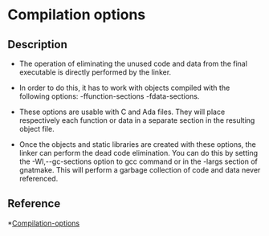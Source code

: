 # Compilation options

## Description
  * The operation of eliminating the unused code and data from the final executable is directly performed by the linker.

  * In order to do this, it has to work with objects compiled with the following options: -ffunction-sections -fdata-sections.

  * These options are usable with C and Ada files. They will place respectively each function or data in a separate section in the resulting object file.

  * Once the objects and static libraries are created with these options, the linker can perform the dead code elimination. You can do this by setting the -Wl,--gc-sections option to gcc command or in the -largs section of gnatmake. This will perform a garbage collection of code and data never referenced.

## Reference
  *[Compilation-options](https://gcc.gnu.org/onlinedocs/gnat_ugn/Compilation-options.htm)
